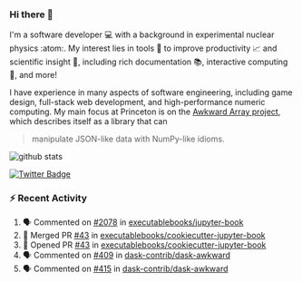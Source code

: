 ### Hi there 👋 

I'm a software developer 💻 with a background in experimental nuclear physics :atom:. My interest lies in tools :wrench: to improve productivity :chart_with_upwards_trend: and scientific insight :telescope:, including rich documentation 📚, interactive computing 🧮, and more! 

I have experience in many aspects of software engineering, including game design, full-stack web development, and high-performance numeric computing. My main focus at Princeton is on the [Awkward Array project](awkward-array.org/), which describes itself as a library that can 
> manipulate JSON-like data with NumPy-like idioms.

![github stats](https://github-readme-stats.vercel.app/api?username=agoose77&show_icons=true&hide_rank=true&hide_title=true&bg_color=30,e76445,904e95&text_color=efe3ec&icon_color=efe3ec)
<!--
**agoose77/agoose77** is a ✨ _special_ ✨ repository because its `README.md` (this file) appears on your GitHub profile.

Here are some ideas to get you started:

- 🔭 I’m currently working on ...
- 🌱 I’m currently learning ...
- 👯 I’m looking to collaborate on ...
- 🤔 I’m looking for help with ...
- 💬 Ask me about ...
- 📫 How to reach me: ...
- 😄 Pronouns: ...
- ⚡ Fun fact: ...
-->

[![Twitter Badge](https://img.shields.io/twitter/follow/agoose77?style=flat-square&logo=Twitter&logoColor=white&color=cornflowerblue)](https://twitter.com/agoose77)

### :zap: Recent Activity

<!--START_SECTION:activity-->
1. 🗣 Commented on [#2078](https://github.com/executablebooks/jupyter-book/issues/2078#issuecomment-1832846463) in [executablebooks/jupyter-book](https://github.com/executablebooks/jupyter-book)
2. 🎉 Merged PR [#43](https://github.com/executablebooks/cookiecutter-jupyter-book/pull/43) in [executablebooks/cookiecutter-jupyter-book](https://github.com/executablebooks/cookiecutter-jupyter-book)
3. 💪 Opened PR [#43](https://github.com/executablebooks/cookiecutter-jupyter-book/pull/43) in [executablebooks/cookiecutter-jupyter-book](https://github.com/executablebooks/cookiecutter-jupyter-book)
4. 🗣 Commented on [#409](https://github.com/dask-contrib/dask-awkward/pull/409#issuecomment-1832775869) in [dask-contrib/dask-awkward](https://github.com/dask-contrib/dask-awkward)
5. 🗣 Commented on [#415](https://github.com/dask-contrib/dask-awkward/pull/415#issuecomment-1832774185) in [dask-contrib/dask-awkward](https://github.com/dask-contrib/dask-awkward)
<!--END_SECTION:activity-->
